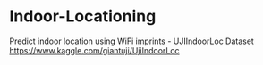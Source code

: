 # Indoor-Locationing
Predict indoor location using WiFi imprints - UJIIndoorLoc Dataset
https://www.kaggle.com/giantuji/UjiIndoorLoc
